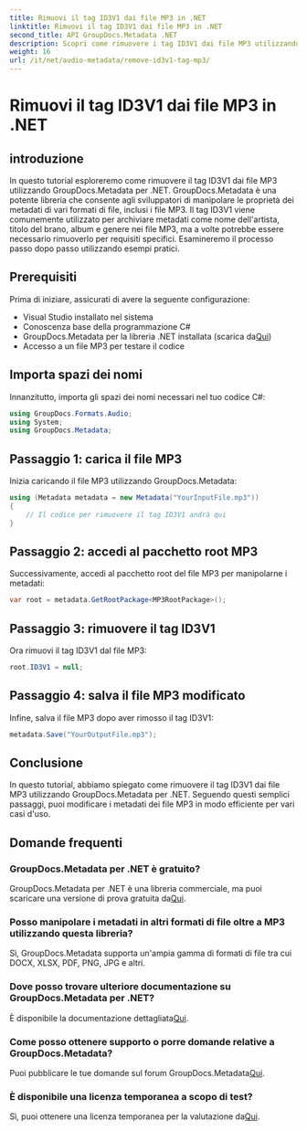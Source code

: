 ```yaml
---
title: Rimuovi il tag ID3V1 dai file MP3 in .NET
linktitle: Rimuovi il tag ID3V1 dai file MP3 in .NET
second_title: API GroupDocs.Metadata .NET
description: Scopri come rimuovere i tag ID3V1 dai file MP3 utilizzando GroupDocs.Metadata per .NET. Facile guida passo passo con esempi pratici.
weight: 16
url: /it/net/audio-metadata/remove-id3v1-tag-mp3/
---
```


# Rimuovi il tag ID3V1 dai file MP3 in .NET

## introduzione
In questo tutorial esploreremo come rimuovere il tag ID3V1 dai file MP3 utilizzando GroupDocs.Metadata per .NET. GroupDocs.Metadata è una potente libreria che consente agli sviluppatori di manipolare le proprietà dei metadati di vari formati di file, inclusi i file MP3. Il tag ID3V1 viene comunemente utilizzato per archiviare metadati come nome dell'artista, titolo del brano, album e genere nei file MP3, ma a volte potrebbe essere necessario rimuoverlo per requisiti specifici. Esamineremo il processo passo dopo passo utilizzando esempi pratici.
## Prerequisiti
Prima di iniziare, assicurati di avere la seguente configurazione:
- Visual Studio installato nel sistema
- Conoscenza base della programmazione C#
-  GroupDocs.Metadata per la libreria .NET installata (scarica da[Qui](https://releases.groupdocs.com/metadata/net/))
- Accesso a un file MP3 per testare il codice

## Importa spazi dei nomi
Innanzitutto, importa gli spazi dei nomi necessari nel tuo codice C#:
```csharp
using GroupDocs.Formats.Audio;
using System;
using GroupDocs.Metadata;
```
## Passaggio 1: carica il file MP3
Inizia caricando il file MP3 utilizzando GroupDocs.Metadata:
```csharp
using (Metadata metadata = new Metadata("YourInputFile.mp3"))
{
    // Il codice per rimuovere il tag ID3V1 andrà qui
}
```
## Passaggio 2: accedi al pacchetto root MP3
Successivamente, accedi al pacchetto root del file MP3 per manipolarne i metadati:
```csharp
var root = metadata.GetRootPackage<MP3RootPackage>();
```
## Passaggio 3: rimuovere il tag ID3V1
Ora rimuovi il tag ID3V1 dal file MP3:
```csharp
root.ID3V1 = null;
```
## Passaggio 4: salva il file MP3 modificato
Infine, salva il file MP3 dopo aver rimosso il tag ID3V1:
```csharp
metadata.Save("YourOutputFile.mp3");
```

## Conclusione
In questo tutorial, abbiamo spiegato come rimuovere il tag ID3V1 dai file MP3 utilizzando GroupDocs.Metadata per .NET. Seguendo questi semplici passaggi, puoi modificare i metadati dei file MP3 in modo efficiente per vari casi d'uso.

## Domande frequenti
### GroupDocs.Metadata per .NET è gratuito?
 GroupDocs.Metadata per .NET è una libreria commerciale, ma puoi scaricare una versione di prova gratuita da[Qui](https://releases.groupdocs.com/).
### Posso manipolare i metadati in altri formati di file oltre a MP3 utilizzando questa libreria?
Sì, GroupDocs.Metadata supporta un'ampia gamma di formati di file tra cui DOCX, XLSX, PDF, PNG, JPG e altri.
### Dove posso trovare ulteriore documentazione su GroupDocs.Metadata per .NET?
 È disponibile la documentazione dettagliata[Qui](https://tutorials.groupdocs.com/metadata/net/).
### Come posso ottenere supporto o porre domande relative a GroupDocs.Metadata?
 Puoi pubblicare le tue domande sul forum GroupDocs.Metadata[Qui](https://forum.groupdocs.com/c/metadata/14).
### È disponibile una licenza temporanea a scopo di test?
 Sì, puoi ottenere una licenza temporanea per la valutazione da[Qui](https://purchase.groupdocs.com/temporary-license/).
